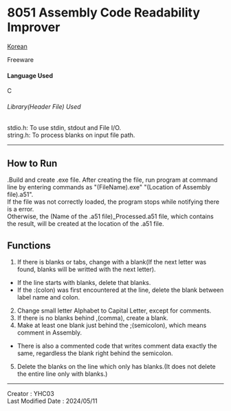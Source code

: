 # 8051 Assembly Code Readability Improver

[Korean](https://github.com/YHC03/8051_Tools/blob/main/8051_Assembly_Readability_Improver/README-KR.md)  

Freeware  

#### Language Used
C

###### Library(Header File) Used
stdio.h: To use stdin, stdout and File I/O.  
string.h: To process blanks on input file path.  

---
## How to Run
.Build and create .exe file. After creating the file, run program at command line by entering commands as "(FileName).exe" "(Location of Assembly file).a51".  
If the file was not correctly loaded, the program stops while notifying there is a error.  
Otherwise, the (Name of the .a51 file)_Processed.a51 file, which contains the result, will be created at the location of the .a51 file.  

## Functions
1. If there is blanks or tabs, change with a blank(If the next letter was found, blanks will be writted with the next letter).  
- If the line starts with blanks, delete that blanks.  
- If the :(colon) was first encountered at the line, delete the blank between label name and colon.  
  
2. Change small letter Alphabet to Capital Letter, except for comments.  
3. If there is no blanks behind ,(comma), create a blank.  
4. Make at least one blank just behind the ;(semicolon), which means comment in Assembly.  
- There is also a commented code that writes comment data exactly the same, regardless the blank right behind the semicolon.  

5. Delete the blanks on the line which only has blanks.(It does not delete the entire line only with blanks.)  

---
Creator : YHC03  
Last Modified Date : 2024/05/11  